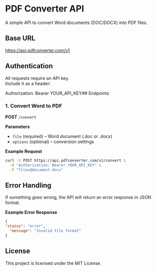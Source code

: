 # PDF Converter API

A simple API to convert Word documents (DOC/DOCX) into PDF files.

## Base URL
https://api.pdfconverter.com/v1

## Authentication

All requests require an API key.  
Include it as a header:  

Authorization: Bearer YOUR_API_KEY## Endpoints

### 1. Convert Word to PDF
**POST** `/convert`

**Parameters**
- `file` (required) – Word document (.doc or .docx)  
- `options` (optional) – conversion settings  

**Example Request**
```bash
curl -X POST https://api.pdfconverter.com/v1/convert \
  -H "Authorization: Bearer YOUR_API_KEY" \
  -F "file=@document.docx"
```


## Error Handling

If something goes wrong, the API will return an error response in JSON format.  

**Example Error Response**
``` json
{
"status": "error",
  "message": "Invalid file format"
}
```

## License

This project is licensed under the MIT License.


